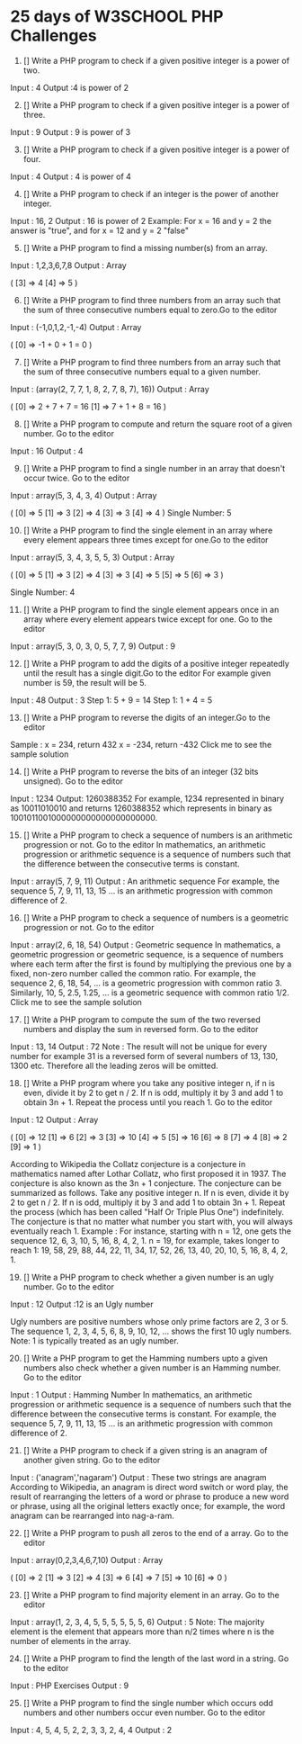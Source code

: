 # 25 days of W3SCHOOL PHP Challenges
1. [] Write a PHP program to check if a given positive integer is a power of two. 

Input : 4
Output :4 is power of 2 


2. [] Write a PHP program to check if a given positive integer is a power of three. 

Input : 9
Output : 9 is power of 3

3. [] Write a PHP program to check if a given positive integer is a power of four. 

Input : 4
Output : 4 is power of 4

4. [] Write a PHP program to check if an integer is the power of another integer. 

Input : 16, 2
Output : 16 is power of 2
Example: For x = 16 and y = 2 the answer is "true", and for x = 12 and y = 2 "false"

5. [] Write a PHP program to find a missing number(s) from an array.

Input : 1,2,3,6,7,8
Output : Array 

( 
[3] => 4
[4] => 5
) 

6. [] Write a PHP program to find three numbers from an array such that the sum of three consecutive numbers equal to zero.Go to the editor

Input : (-1,0,1,2,-1,-4)
Output : Array 

( 
[0] => -1 + 0 + 1 = 0 
) 

7. [] Write a PHP program to find three numbers from an array such that the sum of three consecutive numbers equal to a given number.

Input : (array(2, 7, 7, 1, 8, 2, 7, 8, 7), 16))
Output : Array 

( 
[0] => 2 + 7 + 7 = 16
[1] => 7 + 1 + 8 = 16
)

8. [] Write a PHP program to compute and return the square root of a given number. Go to the editor

Input : 16
Output : 4

9. [] Write a PHP program to find a single number in an array that doesn't occur twice. Go to the editor

Input : array(5, 3, 4, 3, 4)
Output : Array 

( 
[0] => 5 
[1] => 3 
[2] => 4 
[3] => 3 
[4] => 4 
) 
Single Number: 5 

10. [] Write a PHP program to find the single element in an array where every element appears three times except for one.Go to the editor

Input : array(5, 3, 4, 3, 5, 5, 3)
Output : Array 

( 
[0] => 5 
[1] => 3
[2] => 4 
[3] => 3 
[4] => 5
[5] => 5 
[6] => 3 
) 

Single Number: 4 

11. [] Write a PHP program to find the single element appears once in an array where every element appears twice except for one. Go to the editor

Input : array(5, 3, 0, 3, 0, 5, 7, 7, 9)
Output : 9

12. [] Write a PHP program to add the digits of a positive integer repeatedly until the result has a single digit.Go to the editor
For example given number is 59, the result will be 5.

Input : 48
Output : 3 
Step 1: 5 + 9 = 14
Step 1: 1 + 4 = 5

13. [] Write a PHP program to reverse the digits of an integer.Go to the editor

Sample :
x = 234, return 432
x = -234, return -432
Click me to see the sample solution

14. [] Write a PHP program to reverse the bits of an integer (32 bits unsigned). Go to the editor

Input : 1234
Output: 1260388352
For example, 1234 represented in binary as 10011010010 and returns 1260388352 which represents in binary as 1001011001000000000000000000000.

15. [] Write a PHP program to check a sequence of numbers is an arithmetic progression or not. Go to the editor
In mathematics, an arithmetic progression or arithmetic sequence is a sequence of numbers such that the difference between the consecutive terms is constant.

Input : array(5, 7, 9, 11)
Output : An arithmetic sequence
For example, the sequence 5, 7, 9, 11, 13, 15 ... is an arithmetic progression with common difference of 2.

16. [] Write a PHP program to check a sequence of numbers is a geometric progression or not. Go to the editor

Input : array(2, 6, 18, 54)
Output : Geometric sequence
In mathematics, a geometric progression or geometric sequence, is a sequence of numbers where each term after the first is found by multiplying the previous one by a fixed, non-zero number called the common ratio. For example, the sequence 2, 6, 18, 54, ... is a geometric progression with common ratio 3. Similarly, 10, 5, 2.5, 1.25, ... is a geometric sequence with common ratio 1/2.
Click me to see the sample solution

17. [] Write a PHP program to compute the sum of the two reversed numbers and display the sum in reversed form. Go to the editor

Input : 13, 14
Output : 72
Note : The result will not be unique for every number for example 31 is a reversed form of several numbers of 13, 130, 1300 etc. Therefore all the leading zeros will be omitted.

18. [] Write a PHP program where you take any positive integer n, if n is even, divide it by 2 to get n / 2. If n is odd, multiply it by 3 and add 1 to obtain 3n + 1. Repeat the process until you reach 1. Go to the editor

Input : 12
Output : Array 

( 
[0] => 12
[1] => 6 
[2] => 3 
[3] => 10
[4] => 5 
[5] => 16
[6] => 8 
[7] => 4 
[8] => 2 
[9] => 1 
)

According to Wikipedia the Collatz conjecture is a conjecture in mathematics named after Lothar Collatz, who first proposed it in 1937. The conjecture is also known as the 3n + 1 conjecture. 
The conjecture can be summarized as follows. Take any positive integer n. If n is even, divide it by 2 to get n / 2. If n is odd, multiply it by 3 and add 1 to obtain 3n + 1. Repeat the process (which has been called "Half Or Triple Plus One") indefinitely. The conjecture is that no matter what number you start with, you will always eventually reach 1.
Example :
For instance, starting with n = 12, one gets the sequence 12, 6, 3, 10, 5, 16, 8, 4, 2, 1.
n = 19, for example, takes longer to reach 1: 19, 58, 29, 88, 44, 22, 11, 34, 17, 52, 26, 13, 40, 20, 10, 5, 16, 8, 4, 2, 1.

19. [] Write a PHP program to check whether a given number is an ugly number. Go to the editor

Input : 12
Output :12 is an Ugly number 

Ugly numbers are positive numbers whose only prime factors are 2, 3 or 5. The sequence 1, 2, 3, 4, 5, 6, 8, 9, 10, 12, ...
shows the first 10 ugly numbers. 
Note: 1 is typically treated as an ugly number.

20. [] Write a PHP program to get the Hamming numbers upto a given numbers also check whether a given number is an Hamming number. Go to the editor

Input : 1
Output : Hamming Number 
In mathematics, an arithmetic progression or arithmetic sequence is a sequence of numbers such that the difference between the consecutive terms is constant.
For example, the sequence 5, 7, 9, 11, 13, 15 ... is an arithmetic progression with common difference of 2.

21. [] Write a PHP program to check if a given string is an anagram of another given string. Go to the editor

Input : ('anagram','nagaram')
Output : These two strings are anagram
According to Wikipedia, an anagram is direct word switch or word play, the result of rearranging the letters of a word or phrase to produce a new word or phrase, using all the original letters exactly once; for example, the word anagram can be rearranged into nag-a-ram.

22. [] Write a PHP program to push all zeros to the end of a array. Go to the editor

Input : array(0,2,3,4,6,7,10)
Output : Array 

( 
[0] => 2
[1] => 3
[2] => 4
[3] => 6
[4] => 7
[5] => 10
[6] => 0 
) 

23. [] Write a PHP program to find majority element in an array. Go to the editor

Input : array(1, 2, 3, 4, 5, 5, 5, 5, 5, 5, 6)
Output : 5
Note: The majority element is the element that appears more than n/2 times where n is the number of elements in the array.

24. [] Write a PHP program to find the length of the last word in a string. Go to the editor

Input : PHP Exercises
Output : 9

25. [] Write a PHP program to find the single number which occurs odd numbers and other numbers occur even number. Go to the editor

Input : 4, 5, 4, 5, 2, 2, 3, 3, 2, 4, 4
Output : 2
